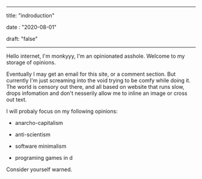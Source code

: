 
---

title: "indroduction"

date : "2020-08-01"

draft: "false"

---

Hello internet, I'm monkyyy, I'm an opinionated asshole. Welcome to my storage of opinions.

Eventually I may get an email for this site, or a comment section. But currently I'm just screaming into the void trying to be comfy while doing it. The world is censory out there, and all based on website that runs slow, drops infomation and don't nesserily allow me to inline an image or cross out text.

I will probaly focus on my following opinions:

- anarcho-capitalism

- anti-scientism

- software minimalism

- programing games in d

Consider yourself warned.

